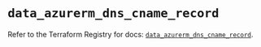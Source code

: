 # `data_azurerm_dns_cname_record`

Refer to the Terraform Registry for docs: [`data_azurerm_dns_cname_record`](https://registry.terraform.io/providers/hashicorp/azurerm/4.48.0/docs/data-sources/dns_cname_record).
